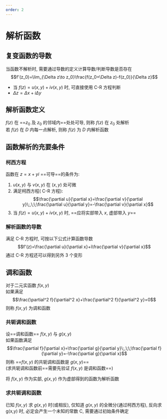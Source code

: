 ```yaml
---
order: 2
---
```


# 解析函数
## 复变函数的导数
当函数不解析时, 需要通过导数的定义计算导数/判断导数是否存在
$$f'(z_0)=\lim_{\Delta z\to z_0}\frac{f(z_0+\Delta z)-f(z_0)}{\Delta z}$$
* 当 $f(z)=u(x,y)+iv(x,y)$ 时, 可直接使用 C-R 方程判断
* $\Delta z=\Delta x+i\Delta y$
## 解析函数定义
$f(z)$ 在 ==$z_0$ 及 $z_0$ 的邻域内==处处可导, 则称 $f(z)$ 在 $z_0$ 处解析  
若 $f(z)$ 在 $D$ 内每一点解析, 则称 $f(z)$ 为 $D$ 内解析函数

## 函数解析的充要条件
### 柯西方程
函数在 $z=x+yi$ ==可导==的条件为:
1. $u(x,y)$ 与 $v(x,y)$ 在 $(x,y)$ 处可微
2. 满足柯西方程( C-R 方程):
$$\frac{\partial u}{\partial x}=\frac{\partial v}{\partial y}\;,\;\;\frac{\partial u}{\partial y}=-\frac{\partial v}{\partial x}$$
3. 当 $f(z)=u(x,y)+iv(x,y)$ 时, ==应将实部带入 $x$, 虚部带入 $y$==

### 解析函数的导数
满足 C-R 方程时, 可按以下公式计算函数导数
$$f'(z)=\frac{\partial u}{\partial x}+i\frac{\partial v}{\partial x}$$
通过 C-R 方程还可以得到另外 3 个变形

## 调和函数
对于二元实函数 $f(x,y)$  
如果满足 
$$\frac{\partial^2 f}{\partial^2 x}+\frac{\partial^2 f}{\partial^2 y}=0$$
则称 $f(x,y)$ 为调和函数

### 共轭调和函数
设==调和函数== $f(x,y)$ 与 $g(x,y)$  
如果函数满足 
$$\frac{\partial f}{\partial x}=\frac{\partial g}{\partial y}\;,\;\;\frac{\partial f}{\partial y}=-\frac{\partial g}{\partial x}$$
则称 ==$f(x,y)$ 的共轭调和函数是 $g(x,y)$==  
(求共轭调和函数前==需要先验证 $f(x,y)$ 是调和函数==)

将 $f(x,y)$ 作为实部, $g(x,y)$ 作为虚部得到的函数为解析函数

### 求共轭调和函数
已知 $f(x,y)$ 求 $g(x,y)$ 时(或相反), 仅知道 $g(x,y)$ 的全微分(通过柯西方程), 反向求 g(x,y) 时, 必定会产生一个未知的常数 C, 需要通过初始条件确定
